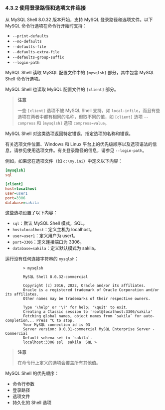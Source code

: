 ### 4.3.2 使用登录路径和选项文件连接

从 MySQL Shell 8.0.32 版本开始，支持 MySQL 登录路径和选项文件。以下 MySQL 命令行选项在命令行开始时支持：

- `--print-defaults`
- `--no-defaults`
- `--defaults-file`
- `--defaults-extra-file`
- `--defaults-group-suffix`
- `--login-path`

MySQL Shell 读取 MySQL 配置文件中的 `[mysqlsh]` 部分，其中包含 MySQL Shell 命令行选项。

MySQL Shell 也读取 MySQL 配置文件的 `[client]` 部分。

> **注意**
>
> 一些 `[client]` 选项不被 MySQL Shell 支持，如 `local-infile`，而且有些选项在两者中都有相同的名称，但取不同的值，如 `[client]` 选项 `--compress` 和 `[mysqlsh]` 选项 `compress=value`。

MySQL Shell 对这类选项返回特定错误，指定选项的名称和错误。

有关选项文件位置、Windows 和 Linux 平台上的优先级顺序以及选项语法的信息，请参见使用选项文件。有关登录路径的信息，请参见 `--login-path`。

例如，如果您在选项文件（如 `c:\my.ini`）中定义以下内容：

```ini
[mysqlsh]
sql

[client]
host=localhost
user=user1
port=3306
database=sakila
```
这些选项设置了以下内容：

- `sql`：默认 MySQL Shell 模式，SQL。
- `host=localhost`：定义主机为 localhost。
- `user=user1`：定义用户为 user1。
- `port=3306`：定义连接端口为 3306。
- `database=sakila`：定义默认模式为 sakila。

运行没有任何连接字符串的 `mysqlsh`：

```mysql
        > mysqlsh
        
        MySQL Shell 8.0.32-commercial
        
        Copyright (c) 2016, 2022, Oracle and/or its affiliates.
        Oracle is a registered trademark of Oracle Corporation and/or its affiliates.
        Other names may be trademarks of their respective owners.
        
        Type '\help' or '\?' for help; '\quit' to exit.
        Creating a Classic session to 'root@localhost:3306/sakila'
        Fetching global names, object names from `sakila` for auto-completion... Press ^C to stop.
        Your MySQL connection id is 93
        Server version: 8.0.31-commercial MySQL Enterprise Server - Commercial
        Default schema set to `sakila`.
        localhost:3306 ssl  sakila  SQL >
```
> **注意**
>
> 在命令行上定义的选项会覆盖所有其他值。

MySQL Shell 的优先顺序：

- 命令行参数
- 登录路径
- 选项文件
- 持久化的 Shell 选项